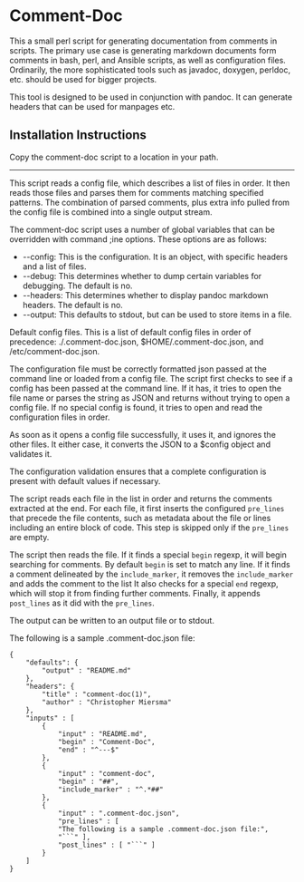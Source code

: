 Comment-Doc
===========

This a small perl script for generating documentation from comments in scripts.
The primary use case is generating markdown documents form comments in bash,
perl, and Ansible scripts, as well as configuration files. Ordinarily, the
more sophisticated tools such as javadoc, doxygen, perldoc, etc. should be used for bigger projects.

This tool is designed to be used in conjunction with pandoc. It can generate headers
that can be used for manpages etc.

Installation Instructions
-------------------------

Copy the comment-doc script to a location in your path.

---

This script reads a config file, which describes a list
of files in order. It then reads those files and parses them
for comments matching specified patterns. The combination of
parsed comments, plus extra info pulled from the config file
is combined into a single output stream.

The comment-doc script uses a number of global variables that can be overridden with command ;ine options. These options are as follows:
- --config: This is the configuration. It is an object, with specific headers and a list of files.
- --debug: This determines whether to dump certain variables for debugging. The default is no.
- --headers: This determines whether to display pandoc markdown headers. The default is no.
- --output: This defaults to stdout, but can be used to store items in a file.

Default config files. This is a list of default config files in order of precedence: ./.comment-doc.json, $HOME/.comment-doc.json, and /etc/comment-doc.json.

The configuration file must be correctly formatted json passed at the command line
or loaded from a config file.
The script first checks to see if a config has been passed
at the command line.
If it has, it tries to open the file name or parses the 
string as JSON and returns without trying to open a config file.
If no special config is found, it tries to open and read the configuration files in order.

As soon as it opens a config file successfully, it uses it, and ignores the other files.
It either case, it converts the JSON to a $config object and validates it.

The configuration validation ensures that a complete
configuration is present with default values if necessary.

The script reads each file in the list in order and returns
the comments extracted at the end.
For each file, it first inserts the configured `pre_lines`
that precede the file contents, such as metadata about the file
or lines including an entire block of code.
This step is skipped only if the `pre_lines` are empty.

The script then reads the file.
If it finds a special `begin` regexp, it will begin searching for comments.
By default `begin` is set to match any line.
If it finds a comment delineated by the `include_marker`,
it removes the `include_marker` and adds the comment to the list
It also checks for a special `end` regexp, which will stop it from finding further comments.
Finally, it appends `post_lines` as it did with the `pre_lines`.

The output can be written to an output file or to stdout.

The following is a sample .comment-doc.json file:
```
{
    "defaults": {
        "output" : "README.md"
    },
    "headers": { 
        "title" : "comment-doc(1)",
        "author" : "Christopher Miersma"
    },    
    "inputs" : [
        {
            "input" : "README.md",
            "begin" : "Comment-Doc",
            "end" : "^---$"
        },        
        {
            "input" : "comment-doc",
            "begin" : "##",
            "include_marker" : "^.*##"
        },
        {
            "input" : ".comment-doc.json",
            "pre_lines" : [
            "The following is a sample .comment-doc.json file:",
            "```" ],
            "post_lines" : [ "```" ]
        }
    ]
}
```
